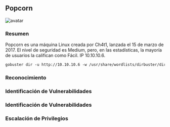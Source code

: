 ## Popcorn

![avatar](https://drive.google.com/open?id=1IeILdlgXyG9_Xqy-VumXsPSM0bofY34u)

### Resumen

Popcorn es una máquina Linux creada por Ch4t1, lanzada el 15 de marzo de 2017. El nivel de seguridad es Medium, pero, en las estadísticas, la mayoría de usuarios la califican como Fácil. IP 10.10.10.6.

```markdown
gobuster dir -u http://10.10.10.6 -w /usr/share/wordlists/dirbuster/directory-list-2.3-medium.txt -o gobustesr-pop.txt
```

### Reconocimiento

### Identificación de Vulnerabilidades

### Identificación de Vulnerabilidades

### Escalación de Privilegios
